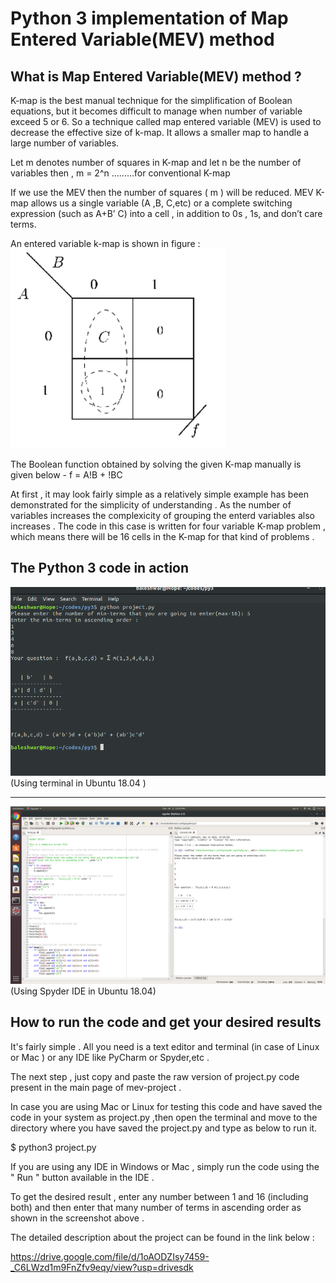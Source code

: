 # Python 3 implementation of Map Entered Variable(MEV) method

## What is Map Entered Variable(MEV) method ?
K-map is the best manual technique for the simplification of Boolean
equations, but it becomes difficult to manage when number of variable
exceed 5 or 6. So a technique called map entered variable (MEV) is used
to decrease the effective size of k-map. It allows a smaller map to handle a
large number of variables.

Let m denotes number of squares in K-map and let n be the number of
variables then ,
m = 2^n .........for conventional K-map

If we use the MEV then the number of squares ( m ) will be reduced. MEV
K-map allows us a single variable (A ,B, C,etc) or a complete switching
expression (such as A+B’ C) into a cell , in addition to 0s , 1s, and don’t
care terms.

An entered variable k-map is shown in figure :
![Screenshot](mev.png)

The Boolean function obtained by solving the given K-map manually is given below -
f = A!B + !BC

At first , it may look fairly simple as a relatively simple example has been demonstrated for the simplicity of understanding .
As the number of variables increases the complexicity of grouping the enterd variables also increases .
The code in this case is written for four variable K-map problem , which means there will be 16 cells in the K-map for that kind of problems .
 

## The Python 3 code in action 
![Screenshot](py_code@work.png)
(Using terminal in Ubuntu 18.04 )

-----------------------------------------------------------------------------------------------------------------------------
![Screenshot](Using_spyder.png)
(Using Spyder IDE in Ubuntu 18.04)



## How to run the code and get your desired results
It's fairly simple .
All you need is a text editor and terminal (in case of Linux or Mac ) or any IDE like PyCharm or Spyder,etc .

The next step , just copy and paste the raw version of project.py code present in the main page of mev-project .

In case you are using Mac or Linux for testing this code and have  saved the code in your system as project.py ,then open the terminal and move to the directory where you have saved the project.py and type as below to run it.


$ python3 project.py


If you are using any IDE in Windows or Mac , simply run the code using the " Run " button available in the IDE .

To get the desired result , enter any number between 1 and 16 (including both) and then enter that many number of terms in ascending order as shown in the screenshot above .

The detailed description about the project can be found in the link below :

https://drive.google.com/file/d/1oAODZIsy7459-_C6LWzd1m9FnZfv9eqy/view?usp=drivesdk
